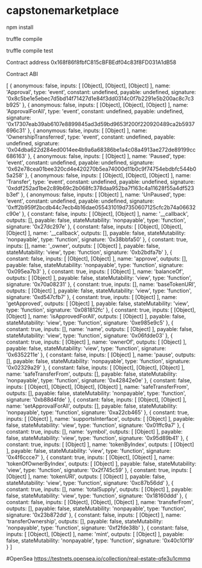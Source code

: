 # capstonemarketplace

npm install

truffle compile

truffle compile test

Contract address 0x168f86f8fbfC815cBFBEdf04c83f8FD031A1dB58

Contract ABI

[ { anonymous: false,
    inputs: [ [Object], [Object], [Object] ],
    name: 'Approval',
    type: 'event',
    constant: undefined,
    payable: undefined,
    signature:
     '0x8c5be1e5ebec7d5bd14f71427d1e84f3dd0314c0f7b2291e5b200ac8c7c3b925' },
  { anonymous: false,
    inputs: [ [Object], [Object], [Object] ],
    name: 'ApprovalForAll',
    type: 'event',
    constant: undefined,
    payable: undefined,
    signature:
     '0x17307eab39ab6107e8899845ad3d59bd9653f200f220920489ca2b5937696c31' },
  { anonymous: false,
    inputs: [ [Object] ],
    name: 'OwnershipTransferred',
    type: 'event',
    constant: undefined,
    payable: undefined,
    signature:
     '0x04dba622d284ed0014ee4b9a6a68386be1a4c08a4913ae272de89199cc686163' },
  { anonymous: false,
    inputs: [ [Object] ],
    name: 'Paused',
    type: 'event',
    constant: undefined,
    payable: undefined,
    signature:
     '0x62e78cea01bee320cd4e420270b5ea74000d11b0c9f74754ebdbfc544b05a258' },
  { anonymous: false,
    inputs: [ [Object], [Object], [Object] ],
    name: 'Transfer',
    type: 'event',
    constant: undefined,
    payable: undefined,
    signature:
     '0xddf252ad1be2c89b69c2b068fc378daa952ba7f163c4a11628f55a4df523b3ef' },
  { anonymous: false,
    inputs: [ [Object] ],
    name: 'UnPaused',
    type: 'event',
    constant: undefined,
    payable: undefined,
    signature:
     '0xff2b959f2bcdb44c7ecb4b16dae055431019d7350607125cfc2b74a06632c90e' },
  { constant: false,
    inputs: [ [Object], [Object] ],
    name: '__callback',
    outputs: [],
    payable: false,
    stateMutability: 'nonpayable',
    type: 'function',
    signature: '0x27dc297e' },
  { constant: false,
    inputs: [ [Object], [Object], [Object] ],
    name: '__callback',
    outputs: [],
    payable: false,
    stateMutability: 'nonpayable',
    type: 'function',
    signature: '0x38bbfa50' },
  { constant: true,
    inputs: [],
    name: '_owner',
    outputs: [ [Object] ],
    payable: false,
    stateMutability: 'view',
    type: 'function',
    signature: '0xb2bdfa7b' },
  { constant: false,
    inputs: [ [Object], [Object] ],
    name: 'approve',
    outputs: [],
    payable: false,
    stateMutability: 'nonpayable',
    type: 'function',
    signature: '0x095ea7b3' },
  { constant: true,
    inputs: [ [Object] ],
    name: 'balanceOf',
    outputs: [ [Object] ],
    payable: false,
    stateMutability: 'view',
    type: 'function',
    signature: '0x70a08231' },
  { constant: true,
    inputs: [],
    name: 'baseTokenURI',
    outputs: [ [Object] ],
    payable: false,
    stateMutability: 'view',
    type: 'function',
    signature: '0xd547cfb7' },
  { constant: true,
    inputs: [ [Object] ],
    name: 'getApproved',
    outputs: [ [Object] ],
    payable: false,
    stateMutability: 'view',
    type: 'function',
    signature: '0x081812fc' },
  { constant: true,
    inputs: [ [Object], [Object] ],
    name: 'isApprovedForAll',
    outputs: [ [Object] ],
    payable: false,
    stateMutability: 'view',
    type: 'function',
    signature: '0xe985e9c5' },
  { constant: true,
    inputs: [],
    name: 'name',
    outputs: [ [Object] ],
    payable: false,
    stateMutability: 'view',
    type: 'function',
    signature: '0x06fdde03' },
  { constant: true,
    inputs: [ [Object] ],
    name: 'ownerOf',
    outputs: [ [Object] ],
    payable: false,
    stateMutability: 'view',
    type: 'function',
    signature: '0x6352211e' },
  { constant: false,
    inputs: [ [Object] ],
    name: 'pause',
    outputs: [],
    payable: false,
    stateMutability: 'nonpayable',
    type: 'function',
    signature: '0x02329a29' },
  { constant: false,
    inputs: [ [Object], [Object], [Object] ],
    name: 'safeTransferFrom',
    outputs: [],
    payable: false,
    stateMutability: 'nonpayable',
    type: 'function',
    signature: '0x42842e0e' },
  { constant: false,
    inputs: [ [Object], [Object], [Object], [Object] ],
    name: 'safeTransferFrom',
    outputs: [],
    payable: false,
    stateMutability: 'nonpayable',
    type: 'function',
    signature: '0xb88d4fde' },
  { constant: false,
    inputs: [ [Object], [Object] ],
    name: 'setApprovalForAll',
    outputs: [],
    payable: false,
    stateMutability: 'nonpayable',
    type: 'function',
    signature: '0xa22cb465' },
  { constant: true,
    inputs: [ [Object] ],
    name: 'supportsInterface',
    outputs: [ [Object] ],
    payable: false,
    stateMutability: 'view',
    type: 'function',
    signature: '0x01ffc9a7' },
  { constant: true,
    inputs: [],
    name: 'symbol',
    outputs: [ [Object] ],
    payable: false,
    stateMutability: 'view',
    type: 'function',
    signature: '0x95d89b41' },
  { constant: true,
    inputs: [ [Object] ],
    name: 'tokenByIndex',
    outputs: [ [Object] ],
    payable: false,
    stateMutability: 'view',
    type: 'function',
    signature: '0x4f6ccce7' },
  { constant: true,
    inputs: [ [Object], [Object] ],
    name: 'tokenOfOwnerByIndex',
    outputs: [ [Object] ],
    payable: false,
    stateMutability: 'view',
    type: 'function',
    signature: '0x2f745c59' },
  { constant: true,
    inputs: [ [Object] ],
    name: 'tokenURI',
    outputs: [ [Object] ],
    payable: false,
    stateMutability: 'view',
    type: 'function',
    signature: '0xc87b56dd' },
  { constant: true,
    inputs: [],
    name: 'totalSupply',
    outputs: [ [Object] ],
    payable: false,
    stateMutability: 'view',
    type: 'function',
    signature: '0x18160ddd' },
  { constant: false,
    inputs: [ [Object], [Object], [Object] ],
    name: 'transferFrom',
    outputs: [],
    payable: false,
    stateMutability: 'nonpayable',
    type: 'function',
    signature: '0x23b872dd' },
  { constant: false,
    inputs: [ [Object] ],
    name: 'transferOwnership',
    outputs: [],
    payable: false,
    stateMutability: 'nonpayable',
    type: 'function',
    signature: '0xf2fde38b' },
  { constant: false,
    inputs: [ [Object], [Object] ],
    name: 'mint',
    outputs: [ [Object] ],
    payable: false,
    stateMutability: 'nonpayable',
    type: 'function',
    signature: '0x40c10f19' } ]

#OpenSea
https://testnets.opensea.io/collection/real-estate-qfe3u1cmmq
